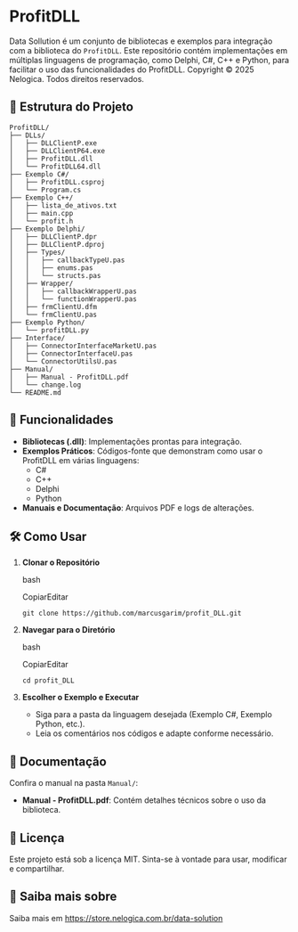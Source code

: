 # ProfitDLL

Data Sollution é um conjunto de bibliotecas e exemplos para integração com a biblioteca do `ProfitDLL`. Este repositório contém implementações em múltiplas linguagens de programação, como Delphi, C#, C++ e Python, para facilitar o uso das funcionalidades do ProfitDLL. Copyright © 2025 Nelogica. Todos direitos reservados.

## 📂 Estrutura do Projeto

```plaintext
ProfitDLL/
├── DLLs/
│   ├── DLLClientP.exe
│   ├── DLLClientP64.exe
│   ├── ProfitDLL.dll
│   └── ProfitDLL64.dll
├── Exemplo C#/
│   ├── ProfitDLL.csproj
│   └── Program.cs
├── Exemplo C++/
│   ├── lista_de_ativos.txt
│   ├── main.cpp
│   └── profit.h
├── Exemplo Delphi/
│   ├── DLLClientP.dpr
│   ├── DLLClientP.dproj
│   ├── Types/
│   │   ├── callbackTypeU.pas
│   │   ├── enums.pas
│   │   └── structs.pas
│   ├── Wrapper/
│   │   ├── callbackWrapperU.pas
│   │   └── functionWrapperU.pas
│   ├── frmClientU.dfm
│   └── frmClientU.pas
├── Exemplo Python/
│   └── profitDLL.py
├── Interface/
│   ├── ConnectorInterfaceMarketU.pas
│   ├── ConnectorInterfaceU.pas
│   └── ConnectorUtilsU.pas
├── Manual/
│   ├── Manual - ProfitDLL.pdf
│   └── change.log
└── README.md
````

## 🚀 Funcionalidades

- **Bibliotecas (.dll)**: Implementações prontas para integração.
- **Exemplos Práticos**: Códigos-fonte que demonstram como usar o ProfitDLL em várias linguagens:
    - C#
    - C++
    - Delphi
    - Python
- **Manuais e Documentação**: Arquivos PDF e logs de alterações.

## 🛠️ Como Usar

1. **Clonar o Repositório**
    
    bash
    
    CopiarEditar
    
    `git clone https://github.com/marcusgarim/profit_DLL.git`
    
2. **Navegar para o Diretório**
    
    bash
    
    CopiarEditar
    
    `cd profit_DLL`
    
3. **Escolher o Exemplo e Executar**
    - Siga para a pasta da linguagem desejada (Exemplo C#, Exemplo Python, etc.).
    - Leia os comentários nos códigos e adapte conforme necessário.

## 📘 Documentação

Confira o manual na pasta `Manual/`:

- **Manual - ProfitDLL.pdf**: Contém detalhes técnicos sobre o uso da biblioteca.

## 📄 Licença

Este projeto está sob a licença MIT. Sinta-se à vontade para usar, modificar e compartilhar.

## 🔗 Saiba mais sobre

Saiba mais em https://store.nelogica.com.br/data-solution
